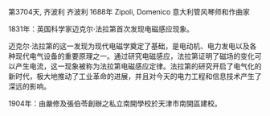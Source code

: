 第3704天, 齐波利
齐波利 1688年
Zipoli, Domenico 意大利管风琴师和作曲家

  
1831年：英国科学家迈克尔·法拉第首次发现电磁感应现象。

迈克尔·法拉第的这一发现为现代电磁学奠定了基础，是电动机、电力发电以及各种现代电气设备的重要原理之一。通过研究电磁感应，法拉第证明了磁场的变化可以产生电流，这一现象被称为法拉第电磁感应定律。法拉第的研究开启了电气化的新时代，极大地推动了工业革命的进展，并且对今天的电力工程和信息技术产生了深远的影响。

1904年：由嚴修及張伯苓創辦之私立南開學校於天津市南開區建校。